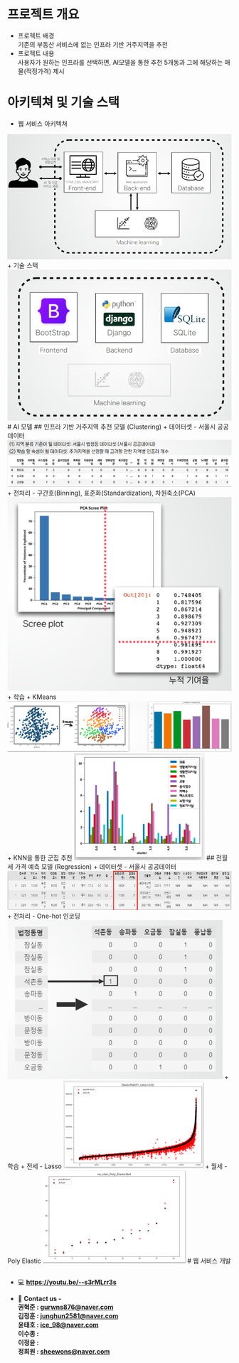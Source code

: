 # 프로젝트 개요
  + 프로젝트 배경  
  기존의 부동산 서비스에 없는 인프라 기반 거주지역을 추천  
  + 프로젝트 내용  
  사용자가 원하는 인프라를 선택하면, AI모델을 통한 추천 5개동과 그에 해당하는 매물(적정가격) 제시  
# 아키텍쳐 및 기술 스택
  + 웹 서비스 아키텍쳐  
  <img src = "src/1.PNG">
  + 기술 스택  
  <img src = "src/2.PNG">
# AI 모델
## 인프라 기반 거주지역 추천 모델 (Clustering)  
  + 데이터셋 - 서울시 공공데이터  
  <img src = "src/5.PNG">
    + 전처리 - 구간호(Binning), 표준화(Standardization), 차원축소(PCA)  
    <img src = "src/6.PNG">
  + 학습
      + KMeans
      <img src = "src/7.PNG">
      + KNN을 통한 군집 추천
      <img src = "src/8.PNG">
## 전월세 가격 예측 모델 (Regression)
  + 데이터셋 - 서울시 공공데이터
  <img src = "src/9.PNG">
    + 전처리 - One-hot 인코딩
    <img src = "src/10.PNG">
  + 학습
    + 전세 - Lasso
    <img src = "src/11.PNG">
    + 월세 - Poly Elastic
    <img src = "src/12.PNG">
# 웹 서비스 개발

## 
- 💻 **https://youtu.be/--s3rMLrr3s**

- 📮  **Contact us -  
권혁준 : gurwns876@naver.com  
김정훈 : junghun2581@naver.com  
윤태호 : ice_98@naver.com  
이수종 :   
이정윤 :   
정희원 : sheewons@naver.com**
